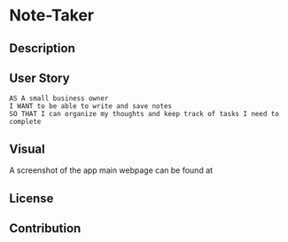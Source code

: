 # Note-Taker

## Description

## User Story
```
AS A small business owner
I WANT to be able to write and save notes
SO THAT I can organize my thoughts and keep track of tasks I need to complete
```

## Visual
A screenshot of the app main webpage can be found at 

## License

## Contribution